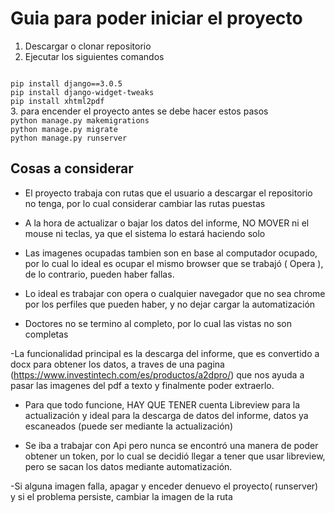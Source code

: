 # Guia para poder iniciar el proyecto

1. Descargar o clonar repositorio
2. Ejecutar los siguientes comandos
<code> 
pip install django==3.0.5
pip install django-widget-tweaks
pip install xhtml2pdf
</code>
3. para encender el proyecto antes se debe hacer estos pasos
<code>
python manage.py makemigrations
python manage.py migrate
python manage.py runserver
</code>

## Cosas a considerar

- El proyecto trabaja con rutas que el usuario a descargar el repositorio no tenga, por lo cual considerar cambiar las rutas puestas

- A la hora de actualizar o bajar los datos del informe, NO MOVER ni el mouse ni teclas, ya que el sistema lo estará haciendo solo

- Las imagenes ocupadas tambien son en base al computador ocupado, por lo cual lo ideal es ocupar el mismo browser que se trabajó ( Opera ), de lo contrario, pueden haber fallas.

- Lo ideal es trabajar con opera o cualquier navegador que no sea chrome por los perfiles que pueden haber, y no dejar cargar la automatización

- Doctores no se termino al completo, por lo cual las vistas no son completas

-La funcionalidad principal es la descarga del informe, que es convertido a docx para obtener los datos, a traves de una pagina (https://www.investintech.com/es/productos/a2dpro/) que nos ayuda a pasar las imagenes del pdf a texto y finalmente poder extraerlo.

- Para que todo funcione, HAY QUE TENER cuenta Libreview para la actualización y ideal para la descarga de datos del informe, datos ya escaneados (puede ser mediante la actualización)

- Se iba a trabajar con Api pero nunca se encontró una manera de poder obtener un token, por lo cual se decidió llegar a tener que usar libreview, pero se sacan los datos mediante automatización.

-Si alguna imagen falla, apagar y enceder denuevo el proyecto( runserver) y si el problema persiste, cambiar la imagen de la ruta





